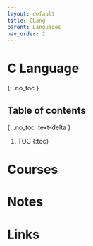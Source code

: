 ```yaml
---
layout: default
title: CLang
parent: Languages
nav_order: 2
---
```


# C Language
{: .no_toc }

## Table of contents
{: .no_toc .text-delta }

1. TOC
{:toc}

# Courses

# Notes

# Links
